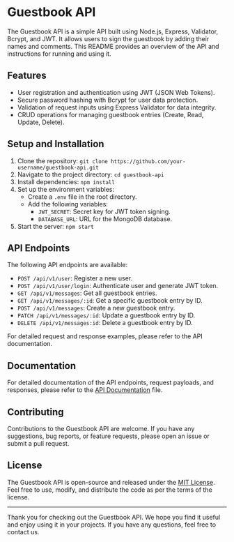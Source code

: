 # Guestbook API

The Guestbook API is a simple API built using Node.js, Express, Validator, Bcrypt, and JWT. It allows users to sign the guestbook by adding their names and comments. This README provides an overview of the API and instructions for running and using it.

## Features

- User registration and authentication using JWT (JSON Web Tokens).
- Secure password hashing with Bcrypt for user data protection.
- Validation of request inputs using Express Validator for data integrity.
- CRUD operations for managing guestbook entries (Create, Read, Update, Delete).

## Setup and Installation

1. Clone the repository: `git clone https://github.com/your-username/guestbook-api.git`
2. Navigate to the project directory: `cd guestbook-api`
3. Install dependencies: `npm install`
4. Set up the environment variables:
   - Create a `.env` file in the root directory.
   - Add the following variables:
     - `JWT_SECRET`: Secret key for JWT token signing.
     - `DATABASE_URL`: URL for the MongoDB database.
5. Start the server: `npm start`

## API Endpoints

The following API endpoints are available:

- `POST /api/v1/user`: Register a new user.
- `POST /api/v1/user/login`: Authenticate user and generate JWT token.
- `GET /api/v1/messages`: Get all guestbook entries.
- `GET /api/v1/messages/:id`: Get a specific guestbook entry by ID.
- `POST /api/v1/messages`: Create a new guestbook entry.
- `PATCH /api/v1/messages/:id`: Update a guestbook entry by ID.
- `DELETE /api/v1/messages:id`: Delete a guestbook entry by ID.

For detailed request and response examples, please refer to the API documentation.

## Documentation

For detailed documentation of the API endpoints, request payloads, and responses, please refer to the [API Documentation](./docs/api-documentation.md) file.

## Contributing

Contributions to the Guestbook API are welcome. If you have any suggestions, bug reports, or feature requests, please open an issue or submit a pull request.

## License

The Guestbook API is open-source and released under the [MIT License](./LICENSE). Feel free to use, modify, and distribute the code as per the terms of the license.

---

Thank you for checking out the Guestbook API. We hope you find it useful and enjoy using it in your projects. If you have any questions, feel free to contact us.
